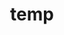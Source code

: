 ---
layout: page
title: temp
name: "Elena Sutherland"
role: "Postdoctoral Research Fellow"
img: assets/img/group-members/image
importance: 6
---